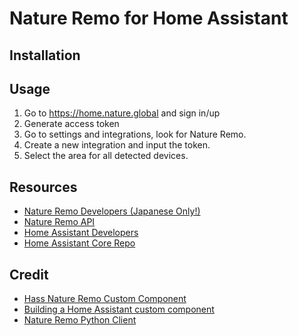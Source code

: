 # Nature Remo for Home Assistant

## Installation

## Usage

 1. Go to https://home.nature.global and sign in/up
 2. Generate access token
 3. Go to settings and integrations, look for Nature Remo.
 4. Create a new integration and input the token.
 5. Select the area for all detected devices.

## Resources

 - [Nature Remo Developers (Japanese Only!)](https://developer.nature.global/en/overview/)
 - [Nature Remo API](https://swagger.nature.global/)
 - [Home Assistant Developers](https://developers.home-assistant.io/docs/creating_component_index)
 - [Home Assistant Core Repo](https://github.com/home-assistant/core/blob/master/homeassistant/components)

## Credit

 - [Hass Nature Remo Custom Component](https://github.com/yutoyazaki/hass-nature-remo/)
 - [Building a Home Assistant custom component](https://aarongodfrey.dev/home%20automation/building_a_home_assistant_custom_component_part_1/)
 - [Nature Remo Python Client](https://github.com/morinokami/nature-remo)
